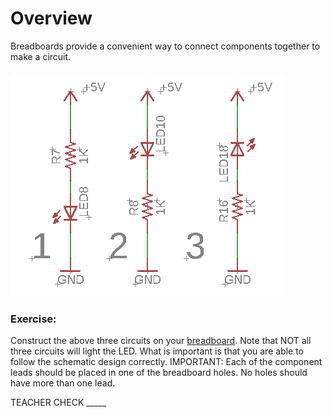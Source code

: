 # Overview

Breadboards provide a convenient way to connect components together to make a circuit.

### ![](images/image82.png)

### 

### Exercise:

Construct the above three circuits on your [breadboard](https://www.google.com/url?q=https://docs.google.com/document/d/1BmZbXzxnD2j17QToSZ9jeZmnP7burwfksfQq2v4zu-Y/edit%23heading%3Dh.utuueb8q3cey&sa=D&ust=1587613173841000). Note that NOT all three circuits will light the LED. What is important is that you are able to follow the schematic design correctly. IMPORTANT: Each of the component leads should be placed in one of the breadboard holes. No holes should have more than one lead.

TEACHER CHECK \_\_\_\_\_

